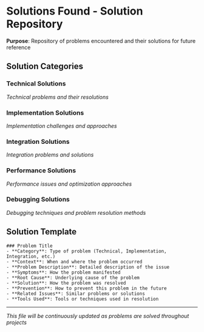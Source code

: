 # Solutions Found - Solution Repository

**Purpose**: Repository of problems encountered and their solutions for future reference

## Solution Categories

### Technical Solutions
*Technical problems and their resolutions*

### Implementation Solutions
*Implementation challenges and approaches*

### Integration Solutions
*Integration problems and solutions*

### Performance Solutions
*Performance issues and optimization approaches*

### Debugging Solutions
*Debugging techniques and problem resolution methods*

## Solution Template
```
### Problem Title
- **Category**: Type of problem (Technical, Implementation, Integration, etc.)
- **Context**: When and where the problem occurred
- **Problem Description**: Detailed description of the issue
- **Symptoms**: How the problem manifested
- **Root Cause**: Underlying cause of the problem
- **Solution**: How the problem was resolved
- **Prevention**: How to prevent this problem in the future
- **Related Issues**: Similar problems or solutions
- **Tools Used**: Tools or techniques used in resolution
```

---
*This file will be continuously updated as problems are solved throughout projects*